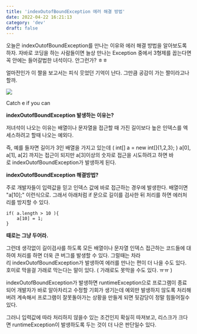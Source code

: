 ```yaml
---
title: 'indexOutofBoundException 에러 해결 방법'
date: 2022-04-22 16:21:13
category: 'dev'
draft: false
---
```


오늘은 indexOutofBoundException를 만나는 이유와 에러 해결 방법을 알아보도록 하자. 자바로 코딩을 하는 사람들이면 늘상 만나는 Exception 중에서 3형제를 꼽는다면 꼭 안에는 들어갈법한 녀석이다. 안그런가? ㅎㅎ 

얼마전인가 이 짤을 보고서는 피식 웃었던 기억이 난다. 그만큼 공감이 가는 짤이라고나 할까.

![](https://blog.kakaocdn.net/dn/4E5xn/btqxDvgBLkP/w43ay57l7qJLLyb1dAYmuK/img.png)

Catch e if you can

**indexOutofBoundException 발생하는 이유는?**

저녀석이 나오는 이유는 배열이나 문자열을 접근할 때 가진 길이보다 높은 인덱스를 엑세스하려고 할때 나오는 예외다.

즉, 예를 들자면 길이가 3인 배열을 가지고 있는데 ( int\[\] a = new int\[\]{1,2,3}; ) a\[0\], a\[1\], a\[2\] 까지는 접근이 되지만 a\[3\]이상의 숫자로 접근을 시도하려고 하면 바로 indexOutofBoundException가 발생하게 된다. 

**indexOutofBoundException 해결방법?**

주로 개발자들이 입력값을 믿고 인덱스 값에 바로 접근하는 경우에 발생한다. 배열이면 "a\[10\];" 이런식으로. 그래서 아래처럼 if 문으로 길이를 검사한 뒤 처리를 하면 에러처리를 방지할 수 있다.

    if( a.length > 10 ){
    	a[10] = 1;
    }

**때로는 그냥 두어라.**

그런데 생각없이 길이검사를 하도록 모든 배열이나 문자열 인덱스 접근하는 코드들에 대하여 처리를 하면 더욱 큰 버그를 발생할 수 있다. 그럴때는 차라리 indexOutofBoundException가 발생하여 에러를 만나는 편이 더 나을 수도 있다. 호미로 막을걸 가래로 막는다는 말이 있다. ( 가래로도 못막을 수도 있다. ㅠㅠ )

indexOutofBoundException가 발생하면 runtimeException으로 프로그램이 종료되어 개발자가 바로 알아차리고 수정할 기회가 생기는데 예외만 발생하지 않도록 처리해버려 계속해서 프로그램이 잘못돌아가는 상황을 만들게 되면 뒷감당이 정말 힘들어질수 있다. 

그러니 입력값에 따라 처리하지 않을수 있는 조건인지 확실히 따져보고, 리스크가 크다면 runtimeException이 발생하도록 두는 것이 더 나은 판단일수 있다.
